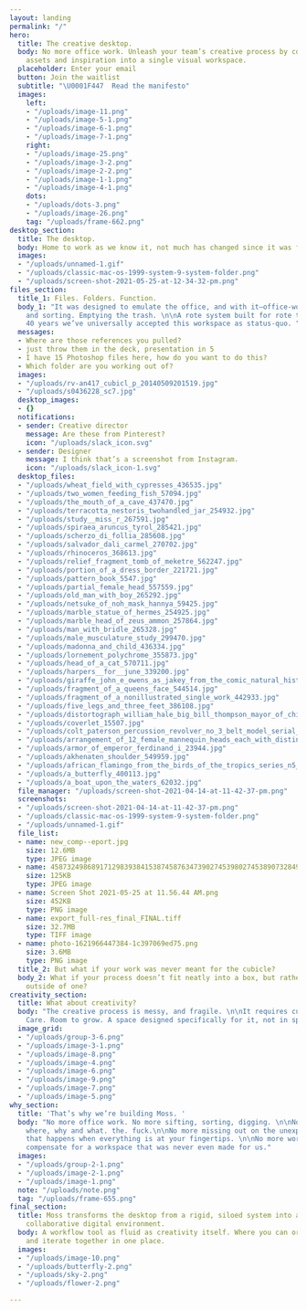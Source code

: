 ```yaml
---
layout: landing
permalink: "/"
hero:
  title: The creative desktop.
  body: No more office work. Unleash your team’s creative process by consolidating
    assets and inspiration into a single visual workspace.
  placeholder: Enter your email
  button: Join the waitlist
  subtitle: "\U0001F447  Read the manifesto"
  images:
    left:
    - "/uploads/image-11.png"
    - "/uploads/image-5-1.png"
    - "/uploads/image-6-1.png"
    - "/uploads/image-7-1.png"
    right:
    - "/uploads/image-25.png"
    - "/uploads/image-3-2.png"
    - "/uploads/image-2-2.png"
    - "/uploads/image-1-1.png"
    - "/uploads/image-4-1.png"
    dots:
    - "/uploads/dots-3.png"
    - "/uploads/image-26.png"
    tag: "/uploads/frame-662.png"
desktop_section:
  title: The desktop.
  body: Home to work as we know it, not much has changed since it was first introduced.
  images:
  - "/uploads/unnamed-1.gif"
  - "/uploads/classic-mac-os-1999-system-9-system-folder.png"
  - "/uploads/screen-shot-2021-05-25-at-12-34-32-pm.png"
files_section:
  title_1: Files. Folders. Function.
  body_1: "It was designed to emulate the office, and with it—office-work.\n\nSifting
    and sorting. Emptying the trash. \n\nA rote system built for rote tasks. After
    40 years we’ve universally accepted this workspace as status-quo. "
  messages:
  - Where are those references you pulled?
  - just throw them in the deck, presentation in 5
  - I have 15 Photoshop files here, how do you want to do this?
  - Which folder are you working out of?
  images:
  - "/uploads/rv-an417_cubicl_p_20140509201519.jpg"
  - "/uploads/s0436228_sc7.jpg"
  desktop_images:
  - {}
  notifications:
  - sender: Creative director
    message: Are these from Pinterest?
    icon: "/uploads/slack_icon.svg"
  - sender: Designer
    message: I think that’s a screenshot from Instagram.
    icon: "/uploads/slack_icon-1.svg"
  desktop_files:
  - "/uploads/wheat_field_with_cypresses_436535.jpg"
  - "/uploads/two_women_feeding_fish_57094.jpg"
  - "/uploads/the_mouth_of_a_cave_437470.jpg"
  - "/uploads/terracotta_nestoris_twohandled_jar_254932.jpg"
  - "/uploads/study__miss_r_267591.jpg"
  - "/uploads/spiraea_aruncus_tyrol_285421.jpg"
  - "/uploads/scherzo_di_follia_285608.jpg"
  - "/uploads/salvador_dali_carmel_270702.jpg"
  - "/uploads/rhinoceros_368613.jpg"
  - "/uploads/relief_fragment_tomb_of_meketre_562247.jpg"
  - "/uploads/portion_of_a_dress_border_221721.jpg"
  - "/uploads/pattern_book_5547.jpg"
  - "/uploads/partial_female_head_557559.jpg"
  - "/uploads/old_man_with_boy_265292.jpg"
  - "/uploads/netsuke_of_noh_mask_hannya_59425.jpg"
  - "/uploads/marble_statue_of_hermes_254925.jpg"
  - "/uploads/marble_head_of_zeus_ammon_257864.jpg"
  - "/uploads/man_with_bridle_265328.jpg"
  - "/uploads/male_musculature_study_299470.jpg"
  - "/uploads/madonna_and_child_436334.jpg"
  - "/uploads/lornement_polychrome_355873.jpg"
  - "/uploads/head_of_a_cat_570711.jpg"
  - "/uploads/harpers__for__june_339200.jpg"
  - "/uploads/giraffe_john_e_owens_as_jakey_from_the_comic_natural_history_of_the_huma_395469.jpg"
  - "/uploads/fragment_of_a_queens_face_544514.jpg"
  - "/uploads/fragment_of_a_nonillustrated_single_work_442933.jpg"
  - "/uploads/five_legs_and_three_feet_386108.jpg"
  - "/uploads/distortograph_william_hale_big_bill_thompson_mayor_of_chicago_296347.jpg"
  - "/uploads/coverlet_15507.jpg"
  - "/uploads/colt_paterson_percussion_revolver_no_3_belt_model_serial_no_156_with_c_24846.jpg"
  - "/uploads/arrangement_of_12_female_mannequin_heads_each_with_distinct_physiognomy_an_265295.jpg"
  - "/uploads/armor_of_emperor_ferdinand_i_23944.jpg"
  - "/uploads/akhenaten_shoulder_549959.jpg"
  - "/uploads/african_flamingo_from_the_birds_of_the_tropics_series_n5_for_allen__gint_406840.jpg"
  - "/uploads/a_butterfly_400113.jpg"
  - "/uploads/a_boat_upon_the_waters_62032.jpg"
  file_manager: "/uploads/screen-shot-2021-04-14-at-11-42-37-pm.png"
  screenshots:
  - "/uploads/screen-shot-2021-04-14-at-11-42-37-pm.png"
  - "/uploads/classic-mac-os-1999-system-9-system-folder.png"
  - "/uploads/unnamed-1.gif"
  file_list:
  - name: new_comp--eport.jpg
    size: 12.6MB
    type: JPEG image
  - name: 4587324986891712983938415387458763473902745398027453890732849057324.jpg
    size: 125KB
    type: JPEG image
  - name: Screen Shot 2021-05-25 at 11.56.44 AM.png
    size: 452KB
    type: PNG image
  - name: export_full-res_final_FINAL.tiff
    size: 32.7MB
    type: TIFF image
  - name: photo-1621966447384-1c397069ed75.png
    size: 3.6MB
    type: PNG image
  title_2: But what if your work was never meant for the cubicle?
  body_2: What if your process doesn’t fit neatly into a box, but rather demands thinking
    outside of one?
creativity_section:
  title: What about creativity?
  body: "The creative process is messy, and fragile. \n\nIt requires cultivation.
    Care. Room to grow. A space designed specifically for it, not in spite of it."
  image_grid:
  - "/uploads/group-3-6.png"
  - "/uploads/image-3-1.png"
  - "/uploads/image-8.png"
  - "/uploads/image-4.png"
  - "/uploads/image-6.png"
  - "/uploads/image-9.png"
  - "/uploads/image-7.png"
  - "/uploads/image-5.png"
why_section:
  title: 'That’s why we’re building Moss. '
  body: "No more office work. No more sifting, sorting, digging. \n\nNo more asking
    where, why and what. the. fuck.\n\nNo more missing out on the unexpected chemistry
    that happens when everything is at your fingertips. \n\nNo more workarounds to
    compensate for a workspace that was never even made for us."
  images:
  - "/uploads/group-2-1.png"
  - "/uploads/image-2-1.png"
  - "/uploads/image-1.png"
  note: "/uploads/note.png"
  tag: "/uploads/frame-655.png"
final_section:
  title: Moss transforms the desktop from a rigid, siloed system into an open and
    collaborative digital environment.
  body: A workflow tool as fluid as creativity itself. Where you can organize, experiment,
    and iterate together in one place.
  images:
  - "/uploads/image-10.png"
  - "/uploads/butterfly-2.png"
  - "/uploads/sky-2.png"
  - "/uploads/flower-2.png"

---
```

